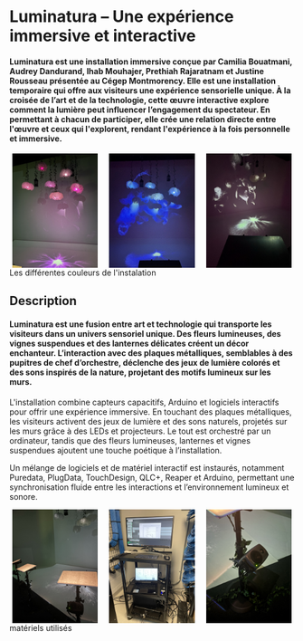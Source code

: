 # Luminatura – Une expérience immersive et interactive
#### Luminatura est une installation immersive conçue par Camilia Bouatmani, Audrey Dandurand, Ihab Mouhajer, Prethiah Rajaratnam et Justine Rousseau présentée au Cégep Montmorency. Elle est une installation temporaire qui offre aux visiteurs une expérience sensorielle unique. À la croisée de l’art et de la technologie, cette œuvre interactive explore comment la lumière peut influencer l’engagement du spectateur. En permettant à chacun de participer, elle crée une relation directe entre l'œuvre et ceux qui l'explorent, rendant l'expérience à la fois personnelle et immersive.

<div style="display: flex; justify-content: space-around;" >
  <img src="./photo_référence/luminatura/luminatura_rose.jpg" alt="luminatura" style="width: 30%; margin-right: 10px;" />
  <img src="./photo_référence/luminatura/luminatura_bleu.jpg" alt="luminatura" style="width: 30%; margin-right: 10px;" />
  <img src="./photo_référence/luminatura/luminatura_blanc.jpg" alt="luminatura" style="width: 30%;" />
</div>
Les différentes couleurs de l'instalation

## Description
#### Luminatura est une fusion entre art et technologie qui transporte les visiteurs dans un univers sensoriel unique. Des fleurs lumineuses, des vignes suspendues et des lanternes délicates créent un décor enchanteur. L’interaction avec des plaques métalliques, semblables à des pupitres de chef d’orchestre, déclenche des jeux de lumière colorés et des sons inspirés de la nature, projetant des motifs lumineux sur les murs.

L'installation combine capteurs capacitifs, Arduino et logiciels interactifs pour offrir une expérience immersive. En touchant des plaques métalliques, les visiteurs activent des jeux de lumière et des sons naturels, projetés sur les murs grâce à des LEDs et projecteurs. Le tout est orchestré par un ordinateur, tandis que des fleurs lumineuses, lanternes et vignes suspendues ajoutent une touche poétique à l’installation.

Un mélange de logiciels et de matériel interactif est instaurés, notamment Puredata, PlugData, TouchDesign, QLC+, Reaper et Arduino, permettant une synchronisation fluide entre les interactions et l’environnement lumineux et sonore.

<div style="display: flex; justify-content: space-around;" >
  <img src="./photo_référence/luminatura/luminatura_plaques.jpg" alt="luminatura" style="width: 30%; margin-right: 10px;" />
  <img src="./photo_référence/luminatura/luminatura_bts.jpg" alt="luminatura" style="width: 30%; margin-right: 10px;" />
  <img src="./photo_référence/luminatura/luminatura_haut-parleur.jpg" alt="luminatura" style="width: 30%;" />
</div>
matériels utilisés
